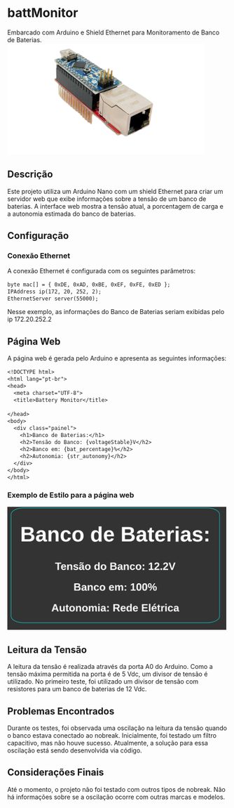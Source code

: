 # battMonitor
Embarcado com Arduino e Shield Ethernet para Monitoramento de Banco de Baterias.
![Arduino Nano com o Shield Ethernet](28j60.png)

## Descrição
Este projeto utiliza um Arduino Nano com um shield Ethernet para criar um servidor web que exibe informações sobre a tensão de um banco de baterias. A interface web mostra a tensão atual, a porcentagem de carga e a autonomia estimada do banco de baterias.

## Configuração
### Conexão Ethernet
A conexão Ethernet é configurada com os seguintes parâmetros:

```
byte mac[] = { 0xDE, 0xAD, 0xBE, 0xEF, 0xFE, 0xED };
IPAddress ip(172, 20, 252, 2);
EthernetServer server(55000);
```
Nesse exemplo, as informações do Banco de Baterias seriam exibidas pelo ip 172.20.252.2

## Página Web
A página web é gerada pelo Arduino e apresenta as seguintes informações:
```
<!DOCTYPE html>
<html lang="pt-br">
<head>
  <meta charset="UTF-8">
  <title>Battery Monitor</title>
  
</head>
<body>
  <div class="painel">
    <h1>Banco de Baterias:</h1>
    <h2>Tensão do Banco: {voltageStable}V</h2>
    <h2>Banco em: {bat_percentage}%</h2>
    <h2>Autonomia: {str_autonomy}</h2>
  </div>
</body>
</html>
```
### Exemplo de Estilo para a página web
<img src="webPage.png" alt="Prévia da Página Web" width="500"/>

## Leitura da Tensão
A leitura da tensão é realizada através da porta A0 do Arduino. Como a tensão máxima permitida na porta é de 5 Vdc, um divisor de tensão é utilizado. No primeiro teste, foi utilizado um divisor de tensão com resistores para um banco de baterias de 12 Vdc.

## Problemas Encontrados
Durante os testes, foi observada uma oscilação na leitura da tensão quando o banco estava conectado ao nobreak. Inicialmente, foi testado um filtro capacitivo, mas não houve sucesso. Atualmente, a solução para essa oscilação está sendo desenvolvida via código.

## Considerações Finais
Até o momento, o projeto não foi testado com outros tipos de nobreak. Não há informações sobre se a oscilação ocorre com outras marcas e modelos.


